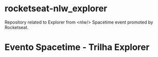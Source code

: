 # rocketseat-nlw_explorer
Repository related to Explorer from &lt;nlw/> Spacetime event promoted by Rocketseat.

# Evento <nlw/> Spacetime - Trilha Explorer


